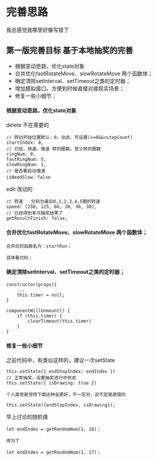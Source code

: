 # 完善思路 

  我总感觉我哪里好像写错了

## 第一版完善目标  基于本地抽奖的完善


- 根据变动思路，优化state对象
- 合并优化fastRotateMove、slowRotateMove 两个函数体；
- 确定清除setInterval、setTimeout之类的定时器；
- 增加模拟接口，方便到时候直接对接现实场景；
- 修复一些小细节；  


#### 根据变动思路，优化state对象

delete  不在需要的

	// 转动开始位置默认：0，动态，可设置(>=0&&<stepCount)
	startIndex: 0,
	// 已经，快速，慢速 转的圈数，至少转的圈数
    ringNum: 0,
    fastRingNum: 5,
    slowRingNum: 1,
	// 是否要启动慢速
	isNeedSlow：false

edit   改动的
	
	// 转速   分别为最后0,1,2,3,4,5圈的转速
	speed: [250, 125, 66, 30, 30, 30],
	// 已经得到本次抽奖结果了
	getResultFinish: false,


#### 合并优化fastRotateMove、slowRotateMove 两个函数体；
	
	合并后的函数名为：startRun；
	
	具体看代码；

#### 确定清除setInterval、setTimeout之类的定时器；

	constructor(props){
		...
		this.timer = null;
	}

	componentWillUnmount() {
        if (this.timer) {
            clearTimeout(this.timer)
        }
    }


#### 修复一些小细节
	
之前代码中，有类似这样的，建议一次setState

	this.setState({ endStopIndex: endIndex })
	// 正常抽奖，设置抽奖进行中状态
	this.setState({ isDrawing: true })
	
	个人直觉是觉得下面这种会更好，不一定对，说不定我是错的
	
	this.setState({endStopIndex, isDrawing});

早上讨论的随机值

	let endIndex = getRandomNum(1, 18)；
	
	改为了
	
	let endIndex = getRandomNum(1, 17)；